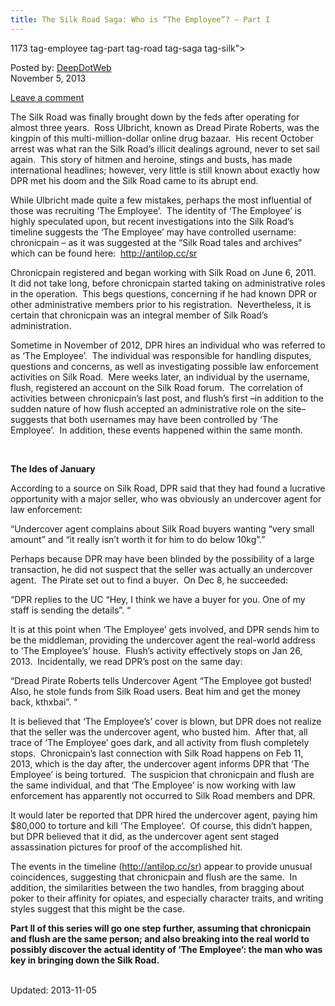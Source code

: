 ```yaml
---
title: The Silk Road Saga: Who is “The Employee”? – Part I
---
```

1173  tag-employee tag-part tag-road tag-saga tag-silk">
    
    
<span>Posted by: <a href="https://www.deepdotweb.com/author/admin/" title="">DeepDotWeb </a></span>    
<span>November 5, 2013</span>

    
<span><a href="https://www.deepdotweb.com/2013/11/05/the-silk-road-saga-who-is-the-employee-part-i/#respond">Leave a comment</a></span>
</p>
<div class="clear"></div>
    
<div class="entry">
    
<p>The Silk Road was finally brought down by the feds after operating for almost three years.  Ross Ulbricht, known as Dread Pirate Roberts, was the kingpin of this multi-million-dollar online drug bazaar.  His recent October arrest was what ran the Silk Road’s illicit dealings aground, never to set sail again.  This story of hitmen and heroine, stings and busts, has made international headlines; however, very little is still known about exactly how DPR met his doom and the Silk Road came to its abrupt end.</p>
<p>While Ulbricht made quite a few mistakes, perhaps the most influential of those was recruiting ‘The Employee’.  The identity of ‘The Employee’ is highly speculated upon, but recent investigations into the Silk Road’s timeline suggests the ‘The Employee’ may have controlled username: chronicpain &#8211; as it was suggested at the &#8220;Silk Road tales and archives&#8221; which can be found here:  <a href="http://antilop.cc/sr" target="_blank">http://antilop.cc/sr</a></p>
<p>Chronicpain registered and began working with Silk Road on June 6, 2011.  It did not take long, before chronicpain started taking on administrative roles in the operation.  This begs questions, concerning if he had known DPR or other administrative members prior to his registration.  Nevertheless, it is certain that chronicpain was an integral member of Silk Road’s administration.</p>
<p>Sometime in November of 2012, DPR hires an individual who was referred to as ‘The Employee’.  The individual was responsible for handling disputes, questions and concerns, as well as investigating possible law enforcement activities on Silk Road.  Mere weeks later, an individual by the username, flush, registered an account on the Silk Road forum.  The correlation of activities between chronicpain’s last post, and flush’s first –in addition to the sudden nature of how flush accepted an administrative role on the site– suggests that both usernames may have been controlled by ‘The Employee’.  In addition, these events happened within the same month.</p>
<p>&nbsp;</p>
<p><strong>The Ides of January</strong></p>
<p>According to a source on Silk Road, DPR said that they had found a lucrative opportunity with a major seller, who was obviously an undercover agent for law enforcement:</p>
<p>“Undercover agent complains about Silk Road buyers wanting &#8220;very small amount&#8221; and &#8220;it really isn&#8217;t worth it for him to do below 10kg&#8221;.”</p>
<p>Perhaps because DPR may have been blinded by the possibility of a large transaction, he did not suspect that the seller was actually an undercover agent.  The Pirate set out to find a buyer.  On Dec 8, he succeeded:</p>
<p>“DPR replies to the UC &#8220;Hey, I think we have a buyer for you. One of my staff is sending the details&#8221;. “</p>
<p>It is at this point when ‘The Employee’ gets involved, and DPR sends him to be the middleman, providing the undercover agent the real-world address to ‘The Employee’s’ house.  Flush’s activity effectively stops on Jan 26, 2013.  Incidentally, we read DPR’s post on the same day:</p>
<p>“Dread Pirate Roberts tells Undercover Agent &#8220;The Employee got busted! Also, he stole funds from Silk Road users. Beat him and get the money back, kthxbai&#8221;. “</p>
<p>It is believed that ‘The Employee’s’ cover is blown, but DPR does not realize that the seller was the undercover agent, who busted him.  After that, all trace of ‘The Employee’ goes dark, and all activity from flush completely stops.  Chronicpain’s last connection with Silk Road happens on Feb 11, 2013, which is the day after, the undercover agent informs DPR that ‘The Employee’ is being tortured.  The suspicion that chronicpain and flush are the same individual, and that ‘The Employee’ is now working with law enforcement has apparently not occurred to Silk Road members and DPR.</p>
<p>It would later be reported that DPR hired the undercover agent, paying him $80,000 to torture and kill ‘The Employee’.  Of course, this didn’t happen, but DPR believed that it did, as the undercover agent sent staged assassination pictures for proof of the accomplished hit.</p>
<p>The events in the timeline (<a href="http://antilop.cc/sr" target="_blank">http://antilop.cc/sr</a>) appear to provide unusual coincidences, suggesting that chronicpain and flush are the same.  In addition, the similarities between the two handles, from bragging about poker to their affinity for opiates, and especially character traits, and writing styles suggest that this might be the case.</p>
<p><strong>Part II of this series will go one step further, assuming that chronicpain and flush are the same person; and also breaking into the real world to possibly discover the actual identity of ‘The Employee’: the man who was key in bringing down the Silk Road.</strong></p>
    
    
    
<span style="display:none"><a href="https://www.deepdotweb.com/tag/employee/" rel="tag">employee</a> <a href="https://www.deepdotweb.com/tag/part/" rel="tag">part</a> <a href="https://www.deepdotweb.com/tag/road/" rel="tag">road</a> <a href="https://www.deepdotweb.com/tag/saga/" rel="tag">saga</a> <a href="https://www.deepdotweb.com/tag/silk/" rel="tag">silk</a></span>				
Updated: 2013-11-05</span>
<div style="display:none" class="vcard author" itemprop="author" itemscope itemtype="http://schema.org/Person"><strong class="fn" itemprop="name"><a href="https://www.deepdotweb.com/author/admin/" title="Posts by DeepDotWeb" rel="author">DeepDotWeb</a></strong></div>
    
    
    


